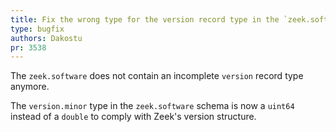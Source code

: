 ```yaml
---
title: Fix the wrong type for the version record type in the `zeek.software` schema
type: bugfix
authors: Dakostu
pr: 3538
---
```


The `zeek.software` does not contain an incomplete `version` record type
anymore.

The `version.minor` type in the `zeek.software` schema is now a `uint64`
instead of a `double` to comply with Zeek's version structure.
